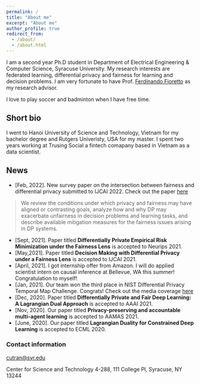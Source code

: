 ```yaml
---
permalink: /
title: "About me"
excerpt: "About me"
author_profile: true
redirect_from: 
  - /about/
  - /about.html
---
```


I am a second year Ph.D student in Department of Electrical Engineering & Computer Science, Syracuse University. My research interests are federated learning, differential privacy and fairness for learning and decision problems. I am very fortunate to have Prof. [Ferdinando Fioretto](https://www2.isye.gatech.edu/~fferdinando3/) as my research advisor. 

I love to play soccer and badminton when I have free time. 



## Short bio


I went to Hanoi University of Science and Technology, Vietnam for my bachelor degree and Rutgers Univeristy, USA for my master. I spent two years working at Trusing Social a fintech comapany based in Vietnam as a data scientist. 


## News

* [Feb, 2022]. New  survey paper on the intersection between fairness and  differential privacy submitted to IJCAI 2022. Check out the paper [here](https://arxiv.org/pdf/2202.08187.pdf) 
> We review the conditions under which privacy and fairness may have aligned or contrasting goals, analyze how and why DP may exacerbate unfairness in decision problems and learning tasks, and describe available mitigation measures for the fairness issues arising in DP systems.

* [Sept, 2021]. Paper titled **Differentially Private Empirical Risk Minimization under the Fairness Lens**  is accepted to Neurips 2021. 
* [May,2021]. Paper titled **Decision Making with Differential Privacy under a Fairness Lens** is  accepted to IJCAI 2021. 
* [April, 2021]. I got internship offer from  Amazon. I will do applied scientist intern on causal inference at Bellevue, WA this summer! Congratulation to myself!
* [Jan, 2021]. Our team won the third place in NIST Differential Privacy Temporal Map  Challenge. Congrats! Check out the media coverage [here](https://www.drivendata.co/blog/differential-privacy-winners-sprint1/) 
* [Dec, 2020]. Paper titled **Differentially Private and Fair Deep Learning: A Lagrangian Dual Approach** is accepted to AAAI 2021.
* [Nov, 2020]. Our paper titled **Privacy-preserving and accountable multi-agent learning** is accepted to AAMAS 2021.
* [June, 2020]. Our paper titled **Lagrangian Duality for Constrained Deep Learning** is accepted to ECML 2020.

### Contact information
cutran@syr.edu

Center for Science and Technology 4-288, 111 College Pl, Syracuse, NY 13244





